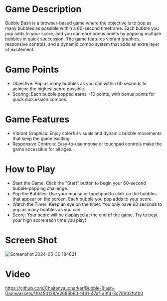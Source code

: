 # Game Description
Bubble Bash is a browser-based game where the objective is to pop as many bubbles as possible within a 60-second timeframe. Each bubble you pop adds to your score, and you can earn bonus points by popping multiple bubbles in quick succession. The game features vibrant graphics, responsive controls, and a dynamic combo system that adds an extra layer of excitement.

# Game Points
- Objective: Pop as many bubbles as you can within 60 seconds to achieve the highest score possible.
- Scoring: Each bubble popped earns +10 points, with bonus points for quick succession combos.

# Game Features
- Vibrant Graphics: Enjoy colorful visuals and dynamic bubble movements that keep the game exciting.
- Responsive Controls: Easy-to-use mouse or touchpad controls make the game accessible for all ages.

# How to Play
- Start the Game: Click the "Start" button to begin your 60-second bubble-popping challenge.
- Pop the Bubbles: Use your mouse or touchpad to click on the bubbles that appear on the screen. Each bubble you pop adds to your score.
-  Watch the Timer: Keep an eye on the timer. You only have 60 seconds to pop as many bubbles as you can.
- Score: Your score will be displayed at the end of the game. Try to beat your high score each time you play!

# Screen Shot
![Screenshot 2024-05-30 184821](https://github.com/ChaitanyaLonarkar/Bubble-Blash-Game/assets/110454138/7f572d51-f600-48df-83df-5e9a17318769)

# Video
https://github.com/ChaitanyaLonarkar/Bubble-Blash-Game/assets/110454138/e2685b63-f441-47af-a3fd-3d78902fbfb0

